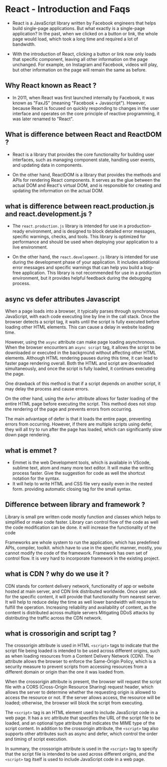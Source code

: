 # React - Introduction and Faqs

- React is a JavaScript library written by Facebook engineers that helps build single-page applications. But what exactly is a single-page application? In the past, when we clicked on a button or link, the whole page would load, which took a long time and required a lot of bandwidth.

- With the introduction of React, clicking a button or link now only loads that specific component, leaving all other information on the page unchanged. For example, on Instagram and Facebook, videos will play, but other information on the page will remain the same as before.

## Why React known as React ?

- In 2011, when React was first launched internally by Facebook, it was known as "FaxJS" (meaning "Facebook + Javascript"). However, because React is focused on quickly responding to changes in the user interface and operates on the core principle of reactive programming, it was later renamed to "React".

## What is difference between React and ReactDOM ?

- React is a library that provides the core functionality for building user interfaces, such as managing component state, handling user events, and updating data in components.

- On the other hand, ReactDOM is a library that provides the methods and APIs for rendering React components. It serves as the glue between the actual DOM and React's virtual DOM, and is responsible for creating and updating the information on the actual DOM.

## what is difference between react.production.js and react.development.js ?

- The `react.production.js` library is intended for use in a production-ready environment, and is designed to block detailed error messages, specific warnings, checks, and tools. This library is optimized for performance and should be used when deploying your application to a live environment.

- On the other hand, the `react.development.js` library is intended for use during the development phase of your application. It includes additional error messages and specific warnings that can help you build a bug-free application. This library is not recommended for use in a production environment, but it provides helpful feedback during the debugging process.

## async vs defer attributes Javascript

When a page loads into a browser, it typically parses through synchronous JavaScript, with each code executing line by line in the call stack. Once the browser detects a script tag, it waits until the script is fully executed before loading other HTML elements. This can cause a delay in website loading time.

However, using the `async` attribute can make page loading asynchronous. When the browser encounters an `async script` tag, it allows the script to be downloaded or executed in the background without affecting other HTML elements. Although HTML rendering pauses during this time, it can lead to faster page rendering overall. Both the HTML and script are downloaded simultaneously, and once the script is fully loaded, it continues executing the page.

One drawback of this method is that if a script depends on another script, it may delay the process and cause errors.

On the other hand, using the `defer` attribute allows for faster loading of the entire HTML page before executing the script. This method does not stop the rendering of the page and prevents errors from occurring.

The main advantage of defer is that it loads the entire page, preventing errors from occurring. However, if there are multiple scripts using defer, they will all try to run after the page has loaded, which can significantly slow down page rendering.

## what is emmet ?

- Emmet is the web Development tools, which is available in VScode, sublime text, atom and many more text editor. It will make the writing process faster. Give the suggestion for code as well the shortcut notation for the syntax.
- It will help to write HTML and CSS file very easily even in the nested form. providing automatic closing tag for the small syntax.

## Difference between library and framework ?

Library is small pre written code mostly function and classes which helps to simplified or make code faster. Library can control flow of the code as well the code modification can be done. it will increase the functionality of the code

Frameworks are whole system to run the application, which has predefined APIs, compiler, toolkit. which have to use in the specific manner, mostly, you cannot modify the code of the framework. Framework has own set of control flow. It is very hard to incorporate framework in the existing project.

## what is CDN ? why do we use it ?

CDN stands for content delivery network, functionality of app or website hosted at main server, and CDN link distributed worldwide. Once user ask for the specific content, it will provide that functionality from nearest server. It will help to reduce delay the time as well lower bandwidth will require to fulfill the operation. Increasing reliability and availability of content, as the content is distributed across multiple servers
Mitigating DDoS attacks by distributing the traffic across the CDN network.

## what is crossorigin and script tag ?

The crossorigin attribute is used in HTML `<script>` tags to indicate that the script file being loaded is intended to be used across different origins, such as when loading resources from a Content Delivery Network (CDN). The attribute allows the browser to enforce the Same-Origin Policy, which is a security measure to prevent scripts from accessing resources from a different domain or origin than the one it was loaded from.

When the crossorigin attribute is present, the browser will request the script file with a CORS (Cross-Origin Resource Sharing) request header, which allows the server to determine whether the requesting origin is allowed to access the resource or not. If the server allows access, the resource will be loaded; otherwise, the browser will block the script from executing.

The `<script>` tag is an HTML element used to include JavaScript code in a web page. It has a src attribute that specifies the URL of the script file to be loaded, and an optional type attribute that indicates the MIME type of the script content. In addition to the crossorigin attribute, the `<script>` tag also supports other attributes such as async and defer, which control the order and timing of script execution.

In summary, the crossorigin attribute is used in the `<script>` tag to specify that the script file is intended to be used across different origins, and the `<script>` tag itself is used to include JavaScript code in a web page.
